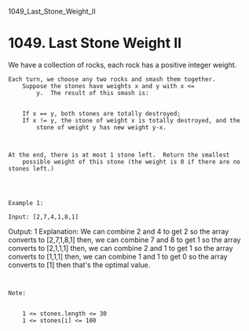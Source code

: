 1049_Last_Stone_Weight_II
# 1049. Last Stone Weight II

We have a collection of rocks, each rock has a positive integer weight.

    Each turn, we choose any two rocks and smash them together. 
        Suppose the stones have weights x and y with x <=
            y.  The result of this smash is:

    
        If x == y, both stones are totally destroyed;
        If x != y, the stone of weight x is totally destroyed, and the
            stone of weight y has new weight y-x.
        
    

    At the end, there is at most 1 stone left.  Return the smallest
        possible weight of this stone (the weight is 0 if there are no stones left.)
    

     

    Example 1:

    Input: [2,7,4,1,8,1]
Output: 1
Explanation: 
We can combine 2 and 4 to get 2 so the array converts to [2,7,1,8,1] then,
we can combine 7 and 8 to get 1 so the array converts to [2,1,1,1] then,
we can combine 2 and 1 to get 1 so the array converts to [1,1,1] then,
we can combine 1 and 1 to get 0 so the array converts to [1] then that's the optimal value.

     

    Note:

    
        1 <= stones.length <= 30
        1 <= stones[i] <= 100